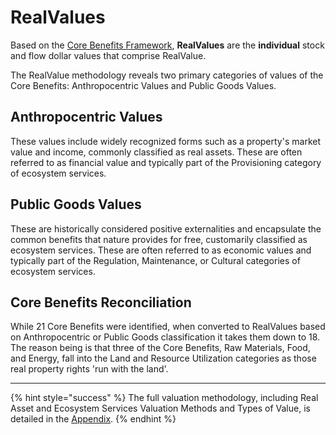 # RealValues

Based on the [Core Benefits Framework](broken-reference), **RealValues** are the **individual** stock and flow dollar values that comprise RealValue.

The RealValue methodology reveals two primary categories of values of the Core Benefits: Anthropocentric Values and Public Goods Values.

## Anthropocentric Values

These values include widely recognized forms such as a property's market value and income, commonly classified as real assets. These are often referred to as financial value and typically part of the Provisioning category of ecosystem services.

## Public Goods Values

These are historically considered positive externalities and encapsulate the common benefits that nature provides for free, customarily classified as ecosystem services. These are often referred to as economic values and typically part of the Regulation, Maintenance, or Cultural categories of ecosystem services.

## Core Benefits Reconciliation

While 21 Core Benefits were identified, when converted to RealValues based on Anthropocentric or Public Goods classification it takes them down to 18. The reason being is that three of the Core Benefits, Raw Materials, Food, and Energy, fall into the Land and Resource Utilization categories as those real property rights 'run with the land'.

***

{% hint style="success" %}
The full valuation methodology, including Real Asset and Ecosystem Services Valuation Methods and Types of Value, is detailed in the [Appendix](broken-reference).
{% endhint %}
